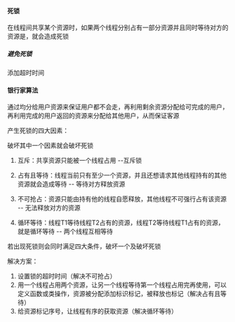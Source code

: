 #### 死锁

在线程间共享某个资源时，如果两个线程分别占有一部分资源并且同时等待对方的资源是，就会造成死锁

##### 避免死锁

添加超时时间

#### 银行家算法

通过均分给用户资源来保证用户都不会走，再利用剩余资源分配给可完成的用户，再利用完成的用户返回的资源来分配给其他用户，从而保证客源



产生死锁的四大因素：

破坏其中一个因素就会破坏死锁

1. 互斥：共享资源只能被一个线程占用 --互斥锁

2. 占有且等待：线程当前只有至少一个资源，并且还想请求其他线程持有的其他资源就会造成等待 -- 等待对方释放资源

3. 不可抢占：资源只能由持有他的线程自愿释放，其他线程不可强行占有该资源 -- 无法释放对方的资源

4. 循环等待：线程T1等待线程T2占有的资源，线程T2等待线程T1占有的资源，就是循环等待 -- 两个线程互相等待

若出现死锁则会同时满足四大条件，破坏一个及破坏死锁

解决方案：

1. 设置锁的超时时间（解决不可抢占）
2. 用一个线程占用两个资源，让另一个线程等待第一个线程占用完再使用，可以定义函数或类操作，资源被分配添加标识标记，被释放也标记（解决占有且等待）
3. 给资源标记序号，让线程有序的获取资源（解决循环等待）